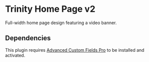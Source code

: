 # Trinity Home Page v2

Full-width home page design featuring a video banner.

## Dependencies

This plugin requires [Advanced Custom Fields Pro](https://www.advancedcustomfields.com/pro)
to be installed and activated.

